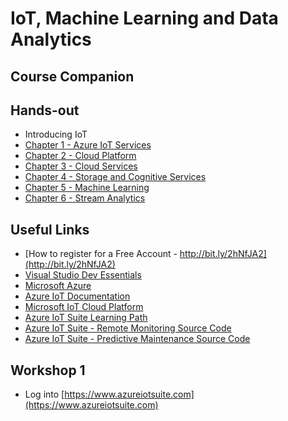# IoT, Machine Learning and Data Analytics
## Course Companion

## Hands-out
* Introducing IoT
* [Chapter 1 - Azure IoT Services](slides/m01_azure_iot.pdf)
* [Chapter 2 - Cloud Platform](slides/m02_cloud.pdf)
* [Chapter 3 - Cloud Services](slides/m03_cloud15.pdf)
* [Chapter 4 - Storage and Cognitive Services](slides/m04_storage.pdf)
* [Chapter 5 - Machine Learning](slides/m05_machine_learning.pdf)
* [Chapter 6 - Stream Analytics](slides/m06_stream_analytics.pdf)

## Useful Links
* [How to register for a Free Account - http://bit.ly/2hNfJA2](http://bit.ly/2hNfJA2)
* [Visual Studio Dev Essentials](https://www.visualstudio.com/dev-essentials/)
* [Microsoft Azure](https://azure.com)
* [Azure IoT Documentation](https://docs.microsoft.com/en-us/azure/#pivot=services&panel=iot)
* [Microsoft IoT Cloud Platform](https://www.microsoft.com/en-us/cloud-platform/internet-of-things)
* [Azure IoT Suite Learning Path](https://azure.microsoft.com/en-us/documentation/learning-paths/iot-suite/)
* [Azure IoT Suite - Remote Monitoring Source Code](https://github.com/Azure/azure-iot-remote-monitoring)
* [Azure IoT Suite - Predictive Maintenance Source Code](https://github.com/Azure/azure-iot-predictive-maintenance)

## Workshop 1
* Log into [https://www.azureiotsuite.com](https://www.azureiotsuite.com)